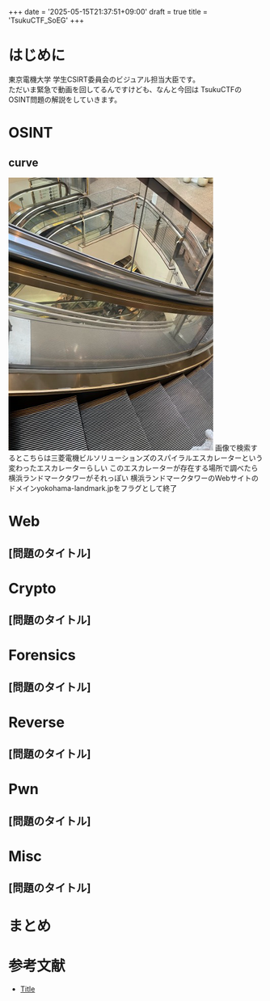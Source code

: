 +++
date = '2025-05-15T21:37:51+09:00'
draft = true
title = 'TsukuCTF_SoEG'
+++


# はじめに
東京電機大学 学生CSIRT委員会のビジュアル担当大臣です。  
ただいま緊急で動画を回してるんですけども、なんと今回は 
TsukuCTFのOSINT問題の解説をしていきます。  

# OSINT
## curve
![curve](image.png)
画像で検索するとこちらは三菱電機ビルソリューションズのスパイラルエスカレーターという変わったエスカレーターらしい
このエスカレーターが存在する場所で調べたら横浜ランドマークタワーがそれっぽい
横浜ランドマークタワーのWebサイトのドメインyokohama-landmark.jpをフラグとして終了

# Web
## [問題のタイトル]

# Crypto
## [問題のタイトル]

# Forensics
## [問題のタイトル]

# Reverse
## [問題のタイトル]

# Pwn
## [問題のタイトル]

# Misc
## [問題のタイトル]

# まとめ

# 参考文献
- [Title](url)